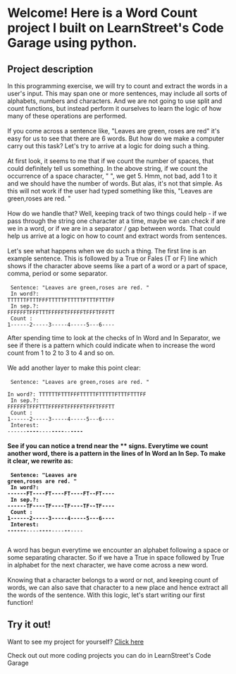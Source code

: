 
Welcome! Here is a Word Count project I built on LearnStreet's Code Garage using python.
===============================================================================================================

Project description
-------------------------

In this programming exercise, we will try to count and extract the words in a user's input. This may span one or more sentences, may include all sorts of alphabets, numbers and characters. And we are not going to use split and count functions, but instead perform it ourselves to learn the logic of how many of these operations are performed.<br>
<br>
If you come across a sentence like, "Leaves are green, roses are red" it's easy for us to see that there are 6 words. But how do we make a computer carry out this task? Let's try to arrive at a logic for doing such a thing.<br>
<br>
At first look, it seems to me that if we count the number of spaces, that could definitely tell us something. In the above string, if we count the occurrence of a space character, " ", we get 5. Hmm, not bad, add 1 to it and we should have the number of words. But alas, it's not that simple. As this will not work if the user had typed something like this, "Leaves are   green,roses are red. "<br>
<br>
How do we handle that? Well, keeping track of two things could help - if we pass through the string one character at a time, maybe we can check if are we in a word, or if we are in a separator / gap between words. That could help us arrive at a logic on how to count and extract words from sentences.<br>
<br>
Let's see what happens when we do such a thing. The first line is an example sentence. This is followed by a True or Fales (T or F) line which shows if the character above seems like a part of a word or a part of space, comma, period or some separator.<br>
<br><code>
Sentence: "Leaves are   green,roses are red. "<br>
In word?:  TTTTTTFTTTFFFTTTTTFTTTTTFTTTFTTTFF<br>
In sep.?:  FFFFFFTFFFTTTFFFFFTFFFFFTFFFTFFFTT<br>
Count   :  1------2-----3-----4-----5---6----<br>
<br></code>
After spending time to look at the checks of In Word and In Separator, we see if there is a pattern which could indicate when to increase the word count from 1 to 2 to 3 to 4 and so on.<br>
<br>
We add another layer to make this point clear:<br>
<br><code>
Sentence: "Leaves are   green,roses are red. "<br>
In word?:  TTTTTTFTTTFFFTTTTTFTTTTTFTTTFTTTFF<br>
In sep.?:  FFFFFFTFFFTTTFFFFFTFFFFFTFFFTFFFTT<br>
Count   :  1------2-----3-----4-----5---6----<br>
Interest:  ------**----**----**----**--**----<br></code>
<br>
See if you can notice a trend near the ** signs. Everytime we count another word, there is a pattern in the lines of In Word an In Sep. To make it clear, we rewrite as:<br>
<br><code>
Sentence: "Leaves are   green,roses are red. "<br>
In word?:  ------FT----FT----FT----FT--FT----<br>
In sep.?:  ------TF----TF----TF----TF--TF----<br>
Count   :  1------2-----3-----4-----5---6----<br>
Interest:  ------**----**----**----**--**----<br>
<br></code>
A word has begun everytime we encounter an alphabet following a space or some separating character. So if we have a True in space followed by True in alphabet for the next character, we have come across a new word.<br>
<br>
Knowing that a character belongs to a word or not, and keeping count of words, we can also save that character to a new place and hence extract all the words of the sentence. With this logic, let's start writing our first function!<br>

Try it out!
--------------

Want to see my project for yourself? [Click here](http://www.learnstreet.com//profile/52b0ae3076b99c0379003557?page_name=project)

Check out out more coding projects you can do in LearnStreet's Code Garage
		